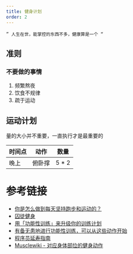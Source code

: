 ```yaml
---
title: 健身计划
order: 2
---
```


```
” 人生在世，能掌控的东西不多，健康算是一个 “
```

## 准则

### 不要做的事情

1. 频繁熬夜
2. 饮食不规律
3. 疏于运动

## 运动计划

量的大小并不重要，一直执行才是最重要的

| 时间点 | 动作  | 数量    |
| --- | --- | ----- |
| 晚上  | 俯卧撑 | 5 * 2 |

# 参考链接

- [你是怎么做到每天坚持跑步和运动的？](https://www.zhihu.com/question/407158360)
- [囚徒健身](/01_daliy/02_铁子注意身体/220926_囚徒健身笔记.html)
- [用「功能性训练」来升级你的训练计划](https://sspai.com/post/76345)
- [有备无患地进行功能性训练，可以从这些动作开始](https://sspai.com/post/76821)
- [程序员延寿指南][]
- [Musclewiki - 对应身体部位的健身动作](https://musclewiki.com/)

​​<!-- +++++++++ 下面是引用式链接 +++++++++ -->

[程序员延寿指南]: https://github.com/geekan/HowToLiveLonger
